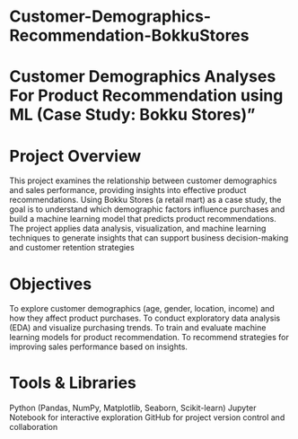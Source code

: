 # Customer-Demographics-Recommendation-BokkuStores
# Customer Demographics Analyses For Product Recommendation using ML (Case Study: Bokku Stores)”
# Project Overview
This project examines the relationship between customer demographics and sales performance, providing insights into effective product recommendations. Using Bokku Stores (a retail mart) as a case study, the goal is to understand which demographic factors influence purchases and build a machine learning model that predicts product recommendations.
The project applies data analysis, visualization, and machine learning techniques to generate insights that can support business decision-making and customer retention strategies
# Objectives
To explore customer demographics (age, gender, location, income) and how they affect product purchases.
To conduct exploratory data analysis (EDA) and visualize purchasing trends.
To train and evaluate machine learning models for product recommendation.
To recommend strategies for improving sales performance based on insights.
# Tools & Libraries
Python (Pandas, NumPy, Matplotlib, Seaborn, Scikit-learn)
Jupyter Notebook for interactive exploration
GitHub for project version control and collaboration
